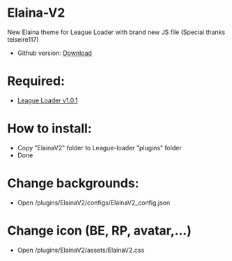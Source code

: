 # Elaina-V2
New Elaina theme for League Loader with brand new JS file
(Special thanks teiseire117)

 - Github version: [Download](https://codeload.github.com/Elaina69/Elaina-V2/zip/refs/tags/v1.3.3)

# Required: 
 - [League Loader v1.0.1](https://github.com/nomi-san/league-loader/actions/runs/4239760577)
 
# How to install:
 - Copy "ElainaV2" folder to League-loader "plugins" folder
 - Done


# Change backgrounds:
 - Open /plugins/ElainaV2/configs/ElainaV2_config.json
 
 
# Change icon (BE, RP, avatar,...)
 - Open /plugins/ElainaV2/assets/ElainaV2.css

